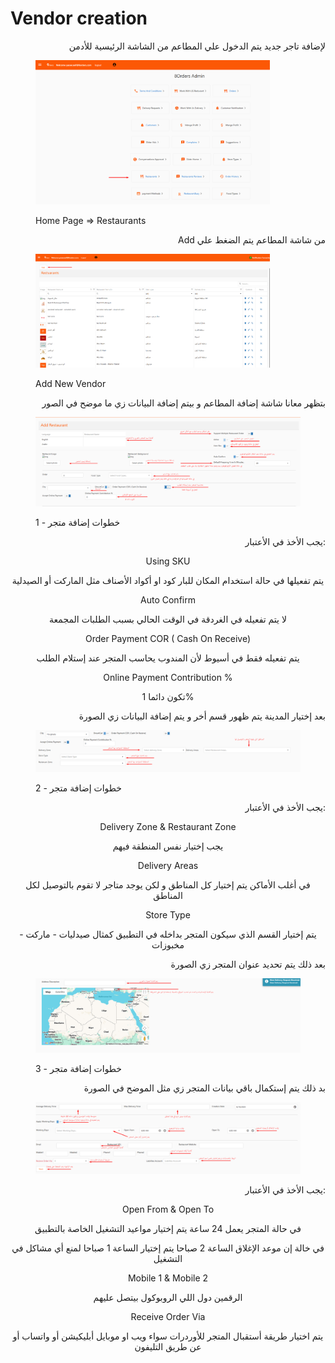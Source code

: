 # Vendor creation

<p align="right">لإضافة تاجر جديد يتم الدخول علي المطاعم من الشاشة الرئيسية للأدمن</p>

<figure><img src="../.gitbook/assets/image (5) (1).png" alt="" width="375"><figcaption><p>Home Page ⇒ Restaurants</p></figcaption></figure>

<p align="right">Add من شاشة المطاعم يتم الضغط علي </p>

<figure><img src="../.gitbook/assets/image (1) (1) (1) (1).png" alt="" width="375"><figcaption><p>Add New Vendor</p></figcaption></figure>

<p align="right">بتظهر معانا شاشة إضافة المطاعم و بيتم إضافة البيانات زي ما موضح في الصور</p>

<figure><img src="../.gitbook/assets/image (20).png" alt=""><figcaption><p>خطوات إضافة متجر - 1</p></figcaption></figure>

<p align="right">يجب الأخذ في الأعتبار:</p>

<p align="center">Using SKU</p>

<p align="center">يتم تفعيلها في حالة استخدام المكان للبار كود او أكواد الأصناف مثل الماركت أو الصيدلية</p>

<p align="center">Auto Confirm</p>

<p align="center">لا يتم تفعيله في الغردقة في الوقت الحالي بسبب الطلبات المجمعة</p>

<p align="center">Order Payment COR ( Cash On Receive)</p>

<p align="center">يتم تفعيله فقط في أسيوط لأن المندوب يحاسب المتجر عند إستلام الطلب</p>

<p align="center">Online Payment Contribution %</p>

<p align="center">تكون دائما 1%</p>

<p align="right">بعد إختيار المدينة يتم ظهور قسم أخر و يتم إضافة البيانات زي الصورة</p>

<figure><img src="../.gitbook/assets/image (21).png" alt=""><figcaption><p>خطوات إضافة متجر - 2</p></figcaption></figure>

<p align="right">يجب الأخذ في الأعتبار:</p>

<p align="center">Delivery Zone &#x26; Restaurant Zone</p>

<p align="center">يجب إختيار نفس المنطقة فيهم</p>

<p align="center">Delivery Areas</p>

<p align="center">في أغلب الأماكن يتم إختيار كل المناطق و لكن يوجد متاجر لا تقوم بالتوصيل لكل المناطق</p>

<p align="center">Store Type</p>

<p align="center">يتم إختيار القسم الذي سيكون المتجر بداخله في التطبيق كمثال صيدليات - ماركت - مخبوزات</p>

<p align="right">بعد ذلك يتم تحديد عنوان المتجر زي الصورة</p>

<figure><img src="../.gitbook/assets/image (22).png" alt=""><figcaption><p>خطوات إضافة متجر - 3</p></figcaption></figure>

<p align="right">بد ذلك يتم إستكمال باقي بيانات المتجر زي مثل الموضح في الصورة</p>

<figure><img src="../.gitbook/assets/image (23).png" alt=""><figcaption></figcaption></figure>

<p align="right">يجب الأخذ في الأعتبار:</p>

<p align="center">Open From &#x26; Open To</p>

<p align="center">في حالة المتجر يعمل 24 ساعة يتم إختيار مواعيد التشغيل الخاصة بالتطبيق</p>

<p align="center">في خالة إن موعد الإغلاق الساعة 2 صباحا يتم إختيار الساعة 1 صباحا لمنع أي مشاكل في التشغيل</p>

<p align="center">Mobile 1 &#x26; Mobile 2</p>

<p align="center">الرقمين دول اللي الروبوكول بيتصل عليهم</p>

<p align="center">Receive Order Via</p>

<p align="center">يتم اختيار طريقة أستقبال المتجر للأوردرات سواء ويب او موبايل أبليكيشن أو واتساب أو عن طريق التليفون</p>
